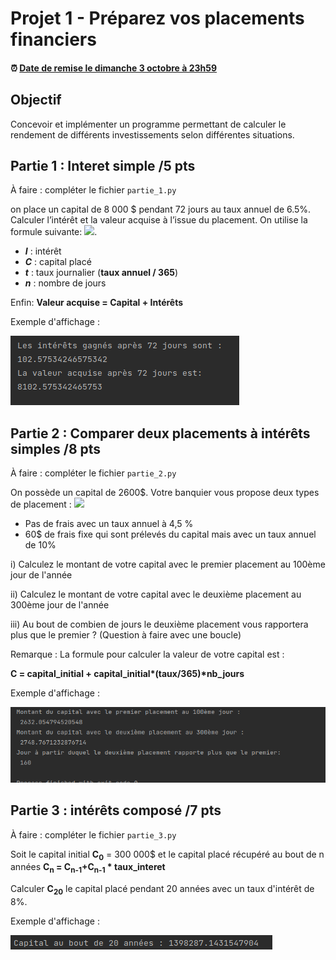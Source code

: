 # Projet 1 - Préparez vos placements financiers

<!--- Changer la date de remise en modifiant le URL--->
#### :alarm_clock: [Date de remise le dimanche 3 octobre à 23h59](https://www.timeanddate.com/countdown/generic?iso=20200928T2359&p0=165&msg=Remise&font=cursive&csz=1#)

## Objectif
Concevoir et implémenter un programme permettant de calculer le rendement de différents investissements selon différentes situations. 

## Partie 1 : Interet simple /5 pts
À faire : compléter le fichier `partie_1.py` 

on place un capital de 8 000 $ pendant 72 jours au taux annuel de 6.5%. Calculer l’intérêt et la valeur acquise à l’issue du placement. On utilise la formule suivante:
<img src="https://render.githubusercontent.com/render/math?math=I=Ctn">.

- ***I*** : intérêt
- ***C*** : capital placé
- ***t*** : taux journalier (**taux annuel / 365**)
- ***n*** : nombre de jours

Enfin:  **Valeur acquise = Capital + Intérêts**


Exemple d'affichage : 

![Formules de section](data/affichage-partie1.png)

## Partie 2 :  Comparer deux placements à intérêts simples /8 pts
À faire : compléter le fichier `partie_2.py`

On possède un capital de 2600$. Votre banquier vous propose deux types de placement :
<img src="https://render.githubusercontent.com/render/math?math=I=Ctn">

- Pas de frais avec un taux annuel à 4,5 %
- 60$ de frais fixe qui sont prélevés du capital mais avec un taux annuel de 10%

i) Calculez le montant de votre capital avec le premier placement au 100ème jour de l'année

ii) Calculez le montant de votre capital avec le deuxième placement au 300ème jour de l'année 

iii) Au bout de combien de jours le deuxième placement vous rapportera plus que le premier ? (Question à faire avec une boucle)

Remarque : La formule pour calculer la valeur de votre capital est :

<strong>C = capital_initial + capital_initial*(taux/365)*nb_jours</strong>


Exemple d'affichage : 

![Formules de section](data/affichage-partie2.png)



## Partie 3 :  intérêts composé /7 pts
À faire : compléter le fichier `partie_3.py`

Soit le capital initial **C<sub>0</sub>** = 300 000$ et le capital placé récupéré au bout de n années <strong>C<sub>n</sub> = C<sub>n-1</sub>+C<sub>n-1</sub> * taux_interet</strong>

Calculer  **C<sub>20</sub>** le capital placé pendant 20 années avec un taux d'intérêt de 8%. 


Exemple d'affichage : 

![Formules de section](data/affichage-partie3.png)


